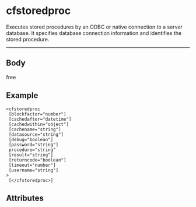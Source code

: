 # cfstoredproc


Executes stored procedures by an ODBC or native connection to a server database. It specifies database connection
  information and identifies the stored procedure.

---
## Body
free

## Example
```
<cfstoredproc
 [blockfactor="number"]
 [cachedafter="datetime"]
 [cachedwithin="object"]
 [cachename="string"]
 [datasource="string"]
 [debug="boolean"]
 [password="string"]
 procedure="string"
 [result="string"]
 [returncode="boolean"]
 [timeout="number"]
 [username="string"]
> 
 [</cfstoredproc>]
```
## Attributes
